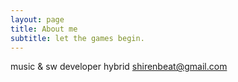 ```yaml
---
layout: page
title: About me
subtitle: let the games begin.
---
```


music & sw developer hybrid
shirenbeat@gmail.com

